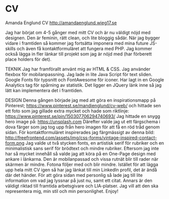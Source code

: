 # CV
Amanda Englund CV
http://amandaenglund.wieg17.se

Jag har börjat om 4-5 gånger med mitt CV och är nu väldigt nöjd med designen. Den är feminin, rätt clean, och lite bloggig sådär. När jag bygger vidare i framtiden så kommer jag fortsätta imponera med mina future JS-skills och även få kontaktformuläret att fungera med PHP. Jag kommer också lägga in fler länkar till projekt som jag är nöjd med (har förberett place holders för det).

TEKNIK
Jag har framförallt använt mig av HTML & CSS. Jag använder flexbox för mobilanpassning.
Jag lade in lite Java Script för text sliden.
Google Fonts för typsnitt och FontAwesome för iconer.
Har lagt in en Google Analytics tag för spårning av statistik.
Det ligger en JQuery länk inne så jag lätt kan implementera det i framtiden.

DESIGN
Denna gången började jag med att göra en inspirationsmapp på Pinterest;
https://www.pinterest.se/mandienglund/cv-web/
och hittade sen ett foto som jag gillade extra mycket och hade som riktlinje:
https://www.pinterest.se/pin/150307706294740693/
Jag hittade en snygg hero image på: https://unsplash.com
Därefter valde jag ut ett färgschema i dova färger som jag tog upp från hero imagen för att få en röd tråd genom sidan.
För kontaktformuläret inspirerades jag färgmässigt av denna bild:
http://freefrontend.com/assets/img/css-forms/vintage-inspired-contact-form.png
Jag valde ut två stycken fonts, en artistisk serif för rubriker och en minimalistisk sans serif för brödtext och mindre rubriker.
Eftersom jag inte har så mycket innehåll så valde jag att köra på en One-Page design med ankare i länkarna. Den är mobilanpassad och vissa rutnät blir till rader när skärmen är mindre. Fotona följer med och blir mindre.
Istället för att lägga upp hela mitt CV igen så har jag länkat till min LinkedIn profil, det är ändå där det händer.
För att göra sidan med personlig så lade jag till lite information om vad jag lyssnar på just nu, samt ett citat. Annars är den väldigt riktad till framtida arbetsgivare och LIA-platser. Jag vill att den ska representera mig, min stil och min personlighet.
Enjoy!